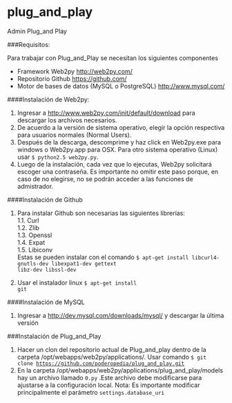plug_and_play
=============

Admin Plug_and Play

###Requisitos:

Para trabajar con Plug_and_Play se necesitan los siguientes componentes

* Framework Web2py http://web2py.com/
* Repositorio Github https://github.com/
* Motor de bases de datos (MySQL o PostgreSQL) http://www.mysql.com/
 

####Instalación de Web2py:

1. Ingresar a http://www.web2py.com/init/default/download para descargar los archivos necesarios.
2. De acuerdo a la versión de sistema operativo, elegir la opción respectiva para usuarios normales (Normal Users).
3. Después de la descarga, descomprime y haz click en Web2py.exe para windows o Web2py.app para OSX. Para otro sistema operativo (Linux) usar <code>$ python2.5 web2py.py</code>.
4. Luego de la instalación, cada vez que lo ejecutas, Web2py solicitará escoger una contraseña. Es importante no omitir este paso porque, en caso de no elegirse, no se podrán acceder a las funciones de admistrador. 

####Instalación de Github

1. Para instalar Github son necesarias las siguientes librerías:<br />
1.1. Curl<br />
1.2. Zlib<br />
1.3. Openssl<br />
1.4. Expat<br />
1.5. Libiconv<br />
   Estas se pueden instalar con el comando <code>$ apt-get install libcurl4-gnutls-dev libexpat1-dev gettext libz-dev libssl-dev</code>

2. Usar el instalador linux <code>$ apt-get install git</code>

####Instalación de MySQL

1. Ingresar a http://dev.mysql.com/downloads/mysql/ y descargar la última versión

###Instalación de Plug_and_Play

1. Hacer un clon del repositorio actual de Plug_and_play dentro de la carpeta /opt/webapps/web2py/applications/. Usar comando <code>$ git clone https://github.com/poderopedia/plug_and_play.git</code>
2. En la carpeta /opt/webapps/web2py/applications/plug_and_play/models hay un archivo llamado <code>0.py</code> .Este archivo debe modificarse para ajustarse a la configuración local. Nota: Es importante modificar principalmente el parámetro <code>settings.database_uri</code>
